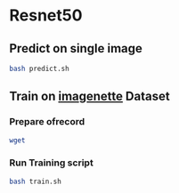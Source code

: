 # Resnet50


## Predict on single image

```bash
bash predict.sh
```

## Train on [imagenette](https://github.com/fastai/imagenette) Dataset

### Prepare ofrecord

```bash
wget 
```

### Run Training script

```bash
bash train.sh
```

